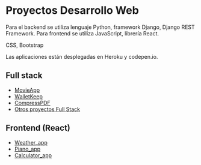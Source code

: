 # Proyectos Desarrollo Web

Para el backend se utiliza lenguaje Python, framework Django, Django REST Framework.
Para frontend se utiliza JavaScript, librería React.

CSS, Bootstrap

Las aplicaciones están desplegadas en Heroku y codepen.io.

## Full stack

* [MovieApp](https://github.com/kurotom/Portafolio_Web_Development/tree/movieApp)
* [WalletKeep](https://github.com/kurotom/Portafolio_Web_Development/tree/walletkeep)
* [CompressPDF](https://github.com/kurotom/Portafolio_Web_Development/tree/compressPDF)
* [Otros proyectos Full Stack](https://github.com/kurotom/cs50W_proyectos)

## Frontend (React)

* [Weather_app](https://github.com/kurotom/Portafolio_Web_Development/tree/weatherApp_react)
* [Piano_app](https://github.com/kurotom/Portafolio_Web_Development/tree/piano_react)
* [Calculator_app](https://github.com/kurotom/Portafolio_Web_Development/tree/calculator_react)


